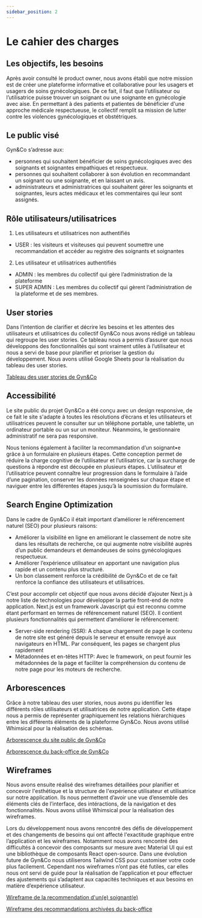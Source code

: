 ```yaml
---
sidebar_position: 2
---
```


# Le cahier des charges

## Les objectifs, les besoins

Après avoir consulté le product owner, nous avons établi que notre mission est de créer une
plateforme informative et collaborative pour les usagers et usagers de soins gynécologiques.
De ce fait, il faut que l’utilisateur ou l’utilisatrice puisse trouver un soignant ou une soignante
en gynécologie avec aise. En permettant à des patients et patientes de bénéficier d'une
approche médicale respectueuse, le collectif remplit sa mission de lutter contre les violences
gynécologiques et obstétriques.

## Le public visé

Gyn&Co s’adresse aux:
- personnes qui souhaitent bénéficier de soins gynécologiques avec des soignants et
soignantes empathiques et respectueux.
- personnes qui souhaitent collaborer à son évolution en recommandant un soignant ou
une soignante, et en laissant un avis.
- administrateurs et administratrices qui souhaitent gérer les soignants et soignantes,
leurs actes médicaux et les commentaires qui leur sont assignés.

## Rôle utilisateurs/utilisatrices

1. Les utilisateurs et utilisatrices non authentifiés
- USER : les visiteurs et visiteuses qui peuvent soumettre une recommandation et accéder au registre des soignants et soignantes

2. Les utilisateur et utilisatrices authentifiés
- ADMIN : les membres du collectif qui gère l’administration de la plateforme
- SUPER ADMIN : Les membres du collectif qui gèrent l’administration de la
plateforme et de ses membres.

## User stories

Dans l’intention de clarifier et décrire les besoins et les attentes des utilisateurs et utilisatrices du collectif Gyn&Co nous avons rédigé un tableau qui regroupe les user stories. Ce tableau nous a permis d’assurer que nous développons des fonctionnalités qui sont vraiment utiles à l’utilisateur et nous a servi de base pour planifier et prioriser la gestion du développement. Nous avons utilisé Google Sheets pour la réalisation du tableau des user stories.

[Tableau des user stories de Gyn&Co](/img/user_stories.png)

## Accessibilité

Le site public du projet Gyn&Co a été conçu avec un design responsive, de ce fait le site
s'adapte à toutes les résolutions d’écrans et les utilisateurs et utilisatrices peuvent le consulter
sur un téléphone portable, une tablette, un ordinateur portable ou un sur un moniteur.
Néanmoins, le gestionnaire administratif ne sera pas responsive.

Nous tenions également à faciliter la recommandation d’un soignant•e grâce à un formulaire
en plusieurs étapes.
Cette conception permet de réduire la charge cognitive de l’utilisateur et l’utilisatrice, car la
surcharge de questions à répondre est découpée en plusieurs étapes.
L’utilisateur et l’utilisatrice peuvent connaître leur progression dans le formulaire à l’aide
d’une pagination, conserver les données renseignées sur chaque étape et naviguer entre les
différentes étapes jusqu’à la soumission du formulaire.

## Search Engine Optimization

Dans le cadre de Gyn&Co il était important d’améliorer le référencement naturel (SEO) pour
plusieurs raisons:
- Améliorer la visibilité en ligne en améliorant le classement de notre site dans les
résultats de recherche, ce qui augmente notre visibilité auprès d’un public demandeurs
et demandeuses de soins gynécologiques respectueux.
- Améliorer l’expérience utilisateur en apportant une navigation plus rapide et un
contenu plus structuré.
- Un bon classement renforce la crédibilité de Gyn&Co et de ce fait renforce la
confiance des utilisateurs et utilisatrices.

C’est pour accomplir cet objectif que nous avons décidé d’ajouter Next.js à notre liste de
technologies pour développer la partie front-end de notre application. Next.js est un
framework Javascript qui est reconnu comme étant performant en termes de référencement
naturel (SEO). Il contient plusieurs fonctionnalités qui permettent d’améliorer le
référencement:
- Server-side rendering (SSR): A chaque chargement de page le contenu de notre site
est généré depuis le serveur et ensuite renvoyé aux navigateurs en HTML. Par
conséquent, les pages se chargent plus rapidement
- Métadonnées et en-têtes HTTP: Avec le framework, on peut fournir les métadonnées
de la page et faciliter la compréhension du contenu de notre page pour les moteurs de
recherche.

## Arborescences 

Grâce à notre tableau des user stories, nous avons pu identifier les différents rôles utilisateurs et utilisatrices de notre application. Cette étape nous a permis de représenter graphiquement les relations hiérarchiques entre les différents éléments de la plateforme Gyn&Co. Nous avons utilisé Whimsical pour la réalisation des schémas.

[Arborescence du site public de Gyn&Co](/img/arborescence_public.png)

[Arborescence du back-office de Gyn&Co](/img/arborescence_back_office.png)

## Wireframes

Nous avons ensuite réalisé des wireframes détaillées pour planifier et concevoir l'esthétique et la structure de l'expérience utilisateur et utilisatrice sur notre application. Ils nous permettent d’avoir une vue d’ensemble des éléments clés de l’interface, des intéractions, de la navigation et des fonctionnalités. Nous avons utilisé Whimsical pour la réalisation des wireframes. 

Lors du développement nous avons rencontré des défis de développement et des changements de besoins qui ont affecté l'exactitude graphique entre l’application et les wireframes. Notamment nous avons rencontré des difficultés à concevoir des composants sur mesure avec Material UI qui est une bibliothèque de composants React open-source. Dans une évolution future de Gyn&Co nous utiliserons Tailwind CSS pour customiser votre code plus facilement. 
Cependant nos wireframes n’ont pas été futiles, car elles nous ont servi de guide pour la réalisation de l’application et pour effectuer des ajustements qui s’adaptent aux capacités techniques et aux besoins en matière d’expérience utilisateur. 

[Wireframe de la recommendation d'un(e) soignant(e)](/img/wireframe_recommendation.png)

[Wireframe des recommandations archivées du back-office](/img/wireframe_recommendations_bo.png)